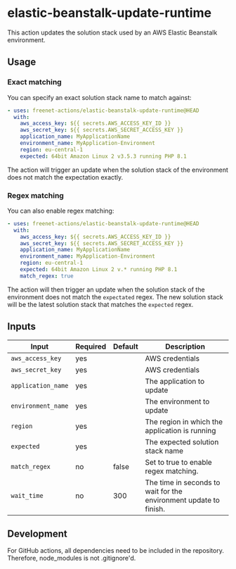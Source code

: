 # elastic-beanstalk-update-runtime

This action updates the solution stack used by an AWS Elastic Beanstalk environment.

## Usage

### Exact matching

You can specify an exact solution stack name to match against:

```yaml
- uses: freenet-actions/elastic-beanstalk-update-runtime@HEAD
  with:
    aws_access_key: ${{ secrets.AWS_ACCESS_KEY_ID }}
    aws_secret_key: ${{ secrets.AWS_SECRET_ACCESS_KEY }}
    application_name: MyApplicationName
    environment_name: MyApplication-Environment
    region: eu-central-1
    expected: 64bit Amazon Linux 2 v3.5.3 running PHP 8.1
```

The action will trigger an update when the solution stack of the environment does
not match the expectation exactly.

### Regex matching

You can also enable regex matching:

```yaml
- uses: freenet-actions/elastic-beanstalk-update-runtime@HEAD
  with:
    aws_access_key: ${{ secrets.AWS_ACCESS_KEY_ID }}
    aws_secret_key: ${{ secrets.AWS_SECRET_ACCESS_KEY }}
    application_name: MyApplicationName
    environment_name: MyApplication-Environment
    region: eu-central-1
    expected: 64bit Amazon Linux 2 v.* running PHP 8.1
    match_regex: true
```

The action will then trigger an update when the solution stack of the environment does
not match the `expectated` regex. The new solution stack will be the latest solution stack
that matches the `expected` regex.

## Inputs

| Input              | Required | Default | Description                                                       |
|--------------------|----------|---------|-------------------------------------------------------------------|
| `aws_access_key`   | yes      |         | AWS credentials                                                   |
| `aws_secret_key`   | yes      |         | AWS credentials                                                   |
| `application_name` | yes      |         | The application to update                                         |
| `environment_name` | yes      |         | The environment to update                                         |
| `region`           | yes      |         | The region in which the application is running                    |
| `expected`         | yes      |         | The expected solution stack name                                  |
| `match_regex`      | no       | false   | Set to true to enable regex matching.                             |
| `wait_time`        | no       | 300     | The time in seconds to wait for the environment update to finish. |

## Development

For GitHub actions, all dependencies need to be included in the repository. Therefore, node_modules is not .gitignore'd.
